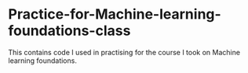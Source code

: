 # Practice-for-Machine-learning-foundations-class

This contains code I used in practising for the course I took on Machine learning foundations.
